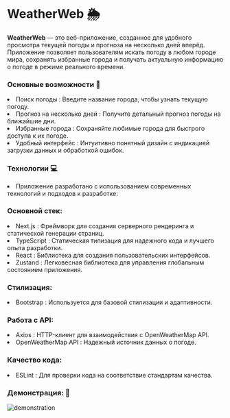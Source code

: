 <h1>WeatherWeb 🌦️</h1>
<p><b>WeatherWeb</b> — это веб-приложение, созданное для удобного просмотра текущей погоды и прогноза на несколько дней вперёд. Приложение позволяет пользователям искать погоду в любом городе мира, сохранять избранные города и получать актуальную информацию о погоде в режиме реального времени.</p>
<h3>Основные возможности 🚀</h3>
<li>Поиск погоды : Введите название города, чтобы узнать текущую погоду.</li>
<li>Прогноз на несколько дней : Получите детальный прогноз погоды на ближайшие дни.</li>
<li>Избранные города : Сохраняйте любимые города для быстрого доступа к их погоде.</li>
<li>Удобный интерфейс : Интуитивно понятный дизайн с индикацией загрузки данных и обработкой ошибок.</li>

<h3>Технологии 💻</h3>
<li>Приложение разработано с использованием современных технологий и подходов к разработке:</li>
<h3>Основной стек:</h3>
<li>Next.js : Фреймворк для создания серверного рендеринга и статической генерации страниц.</li>
<li>TypeScript : Статическая типизация для надежного кода и лучшего опыта разработки.</li>
<li>React : Библиотека для создания пользовательских интерфейсов.</li>
<li>Zustand : Легковесная библиотека для управления глобальным состоянием приложения.</li>
<h3>Стилизация:</h3>
<li>Bootstrap : Используется для базовой стилизации и адаптивности.</li>
<h3>Работа с API:</h3>
<li>Axios : HTTP-клиент для взаимодействия с OpenWeatherMap API.</li>
<li>OpenWeatherMap API : Надежный источник данных о погоде.</li>
<h3>Качество кода:</h3>
<li>ESLint : Для проверки кода на соответствие стандартам качества.</li>
<h3>Демонстрация: 🎥</h3>
<img src="https://github.com/user-attachments/assets/d6bad723-8ee8-4211-b75e-27618ac9f8f3" alt="demonstration">
